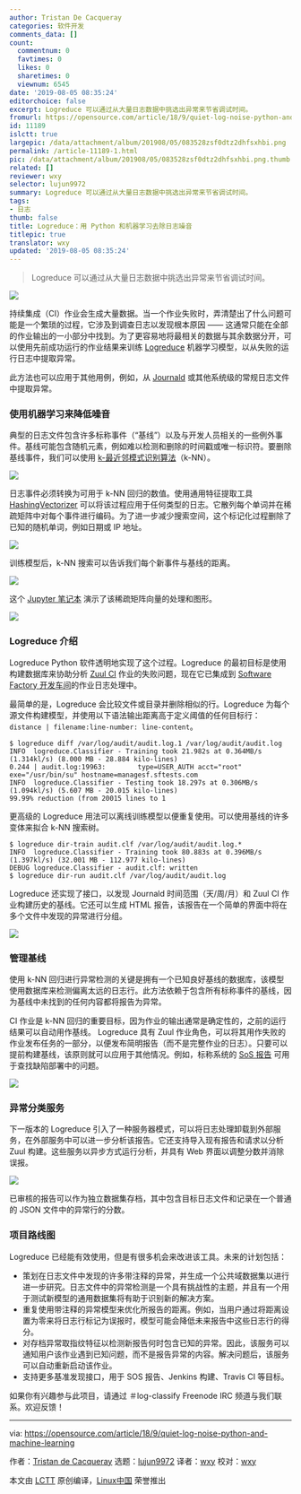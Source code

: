```yaml
---
author: Tristan De Cacqueray
categories: 软件开发
comments_data: []
count:
  commentnum: 0
  favtimes: 0
  likes: 0
  sharetimes: 0
  viewnum: 6545
date: '2019-08-05 08:35:24'
editorchoice: false
excerpt: Logreduce 可以通过从大量日志数据中挑选出异常来节省调试时间。
fromurl: https://opensource.com/article/18/9/quiet-log-noise-python-and-machine-learning
id: 11189
islctt: true
largepic: /data/attachment/album/201908/05/083528zsf0dtz2dhfsxhbi.png
permalink: /article-11189-1.html
pic: /data/attachment/album/201908/05/083528zsf0dtz2dhfsxhbi.png.thumb.jpg
related: []
reviewer: wxy
selector: lujun9972
summary: Logreduce 可以通过从大量日志数据中挑选出异常来节省调试时间。
tags:
- 日志
thumb: false
title: Logreduce：用 Python 和机器学习去除日志噪音
titlepic: true
translator: wxy
updated: '2019-08-05 08:35:24'
---
```



> 
> Logreduce 可以通过从大量日志数据中挑选出异常来节省调试时间。
> 
> 
> 


![](/data/attachment/album/201908/05/083528zsf0dtz2dhfsxhbi.png)


持续集成（CI）作业会生成大量数据。当一个作业失败时，弄清楚出了什么问题可能是一个繁琐的过程，它涉及到调查日志以发现根本原因 —— 这通常只能在全部的作业输出的一小部分中找到。为了更容易地将最相关的数据与其余数据分开，可以使用先前成功运行的作业结果来训练 [Logreduce](https://pypi.org/project/logreduce/) 机器学习模型，以从失败的运行日志中提取异常。


此方法也可以应用于其他用例，例如，从 [Journald](http://man7.org/linux/man-pages/man8/systemd-journald.service.8.html) 或其他系统级的常规日志文件中提取异常。


### 使用机器学习来降低噪音


典型的日志文件包含许多标称事件（“基线”）以及与开发人员相关的一些例外事件。基线可能包含随机元素，例如难以检测和删除的时间戳或唯一标识符。要删除基线事件，我们可以使用 [k-最近邻模式识别算法](https://en.wikipedia.org/wiki/K-nearest_neighbors_algorithm)（k-NN）。


![](/data/attachment/album/201908/05/083528lgp0ibgsvvifxssg.png)


日志事件必须转换为可用于 k-NN 回归的数值。使用通用特征提取工具 [HashingVectorizer](http://scikit-learn.org/stable/modules/generated/sklearn.feature_extraction.text.HashingVectorizer.html) 可以将该过程应用于任何类型的日志。它散列每个单词并在稀疏矩阵中对每个事件进行编码。为了进一步减少搜索空间，这个标记化过程删除了已知的随机单词，例如日期或 IP 地址。


![](/data/attachment/album/201908/05/083529au6dd7rk80u6laz2.png)


训练模型后，k-NN 搜索可以告诉我们每个新事件与基线的距离。


![](/data/attachment/album/201908/05/083530ffggy5g6sbqufzgu.png)


这个 [Jupyter 笔记本](https://github.com/TristanCacqueray/anomaly-detection-workshop-opendev/blob/master/datasets/notebook/anomaly-detection-with-scikit-learn.ipynb) 演示了该稀疏矩阵向量的处理和图形。


![](/data/attachment/album/201908/05/083540za3qsoi6i316oh77.png)


### Logreduce 介绍


Logreduce Python 软件透明地实现了这个过程。Logreduce 的最初目标是使用构建数据库来协助分析 [Zuul CI](https://zuul-ci.org) 作业的失败问题，现在它已集成到 [Software Factory 开发车间](https://www.softwarefactory-project.io)的作业日志处理中。


最简单的是，Logreduce 会比较文件或目录并删除相似的行。Logreduce 为每个源文件构建模型，并使用以下语法输出距离高于定义阈值的任何目标行：`distance | filename:line-number: line-content`。



```
$ logreduce diff /var/log/audit/audit.log.1 /var/log/audit/audit.log
INFO  logreduce.Classifier - Training took 21.982s at 0.364MB/s (1.314kl/s) (8.000 MB - 28.884 kilo-lines)
0.244 | audit.log:19963:        type=USER_AUTH acct="root" exe="/usr/bin/su" hostname=managesf.sftests.com
INFO  logreduce.Classifier - Testing took 18.297s at 0.306MB/s (1.094kl/s) (5.607 MB - 20.015 kilo-lines)
99.99% reduction (from 20015 lines to 1

```

更高级的 Logreduce 用法可以离线训练模型以便重复使用。可以使用基线的许多变体来拟合 k-NN 搜索树。



```
$ logreduce dir-train audit.clf /var/log/audit/audit.log.*
INFO  logreduce.Classifier - Training took 80.883s at 0.396MB/s (1.397kl/s) (32.001 MB - 112.977 kilo-lines)
DEBUG logreduce.Classifier - audit.clf: written
$ logreduce dir-run audit.clf /var/log/audit/audit.log
```

Logreduce 还实现了接口，以发现 Journald 时间范围（天/周/月）和 Zuul CI 作业构建历史的基线。它还可以生成 HTML 报告，该报告在一个简单的界面中将在多个文件中发现的异常进行分组。


![](/data/attachment/album/201908/05/083545ja75zawzma7ua7dl.png)


### 管理基线


使用 k-NN 回归进行异常检测的关键是拥有一个已知良好基线的数据库，该模型使用数据库来检测偏离太远的日志行。此方法依赖于包含所有标称事件的基线，因为基线中未找到的任何内容都将报告为异常。


CI 作业是 k-NN 回归的重要目标，因为作业的输出通常是确定性的，之前的运行结果可以自动用作基线。 Logreduce 具有 Zuul 作业角色，可以将其用作失败的作业发布任务的一部分，以便发布简明报告（而不是完整作业的日志）。只要可以提前构建基线，该原则就可以应用于其他情况。例如，标称系统的 [SoS 报告](https://sos.readthedocs.io/en/latest/) 可用于查找缺陷部署中的问题。


![](/data/attachment/album/201908/05/083546ebu98c8r33vp3mr8.png)


### 异常分类服务


下一版本的 Logreduce 引入了一种服务器模式，可以将日志处理卸载到外部服务，在外部服务中可以进一步分析该报告。它还支持导入现有报告和请求以分析 Zuul 构建。这些服务以异步方式运行分析，并具有 Web 界面以调整分数并消除误报。


![](/data/attachment/album/201908/05/083550w4y462r24om046y4.png)


已审核的报告可以作为独立数据集存档，其中包含目标日志文件和记录在一个普通的 JSON 文件中的异常行的分数。


### 项目路线图


Logreduce 已经能有效使用，但是有很多机会来改进该工具。未来的计划包括：


* 策划在日志文件中发现的许多带注释的异常，并生成一个公共域数据集以进行进一步研究。日志文件中的异常检测是一个具有挑战性的主题，并且有一个用于测试新模型的通用数据集将有助于识别新的解决方案。
* 重复使用带注释的异常模型来优化所报告的距离。例如，当用户通过将距离设置为零来将日志行标记为误报时，模型可能会降低未来报告中这些日志行的得分。
* 对存档异常取指纹特征以检测新报告何时包含已知的异常。因此，该服务可以通知用户该作业遇到已知问题，而不是报告异常的内容。解决问题后，该服务可以自动重新启动该作业。
* 支持更多基准发现接口，用于 SOS 报告、Jenkins 构建、Travis CI 等目标。


如果你有兴趣参与此项目，请通过 ＃log-classify Freenode IRC 频道与我们联系。欢迎反馈！




---


via: <https://opensource.com/article/18/9/quiet-log-noise-python-and-machine-learning>


作者：[Tristan de Cacqueray](https://opensource.com/users/tristanc) 选题：[lujun9972](https://github.com/lujun9972) 译者：[wxy](https://github.com/wxy) 校对：[wxy](https://github.com/wxy)


本文由 [LCTT](https://github.com/LCTT/TranslateProject) 原创编译，[Linux中国](https://linux.cn/) 荣誉推出